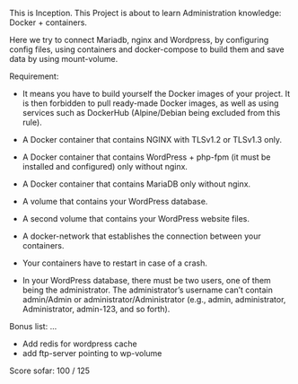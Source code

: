 This is Inception.
This Project is about to learn Administration knowledge: Docker + containers.

Here we try to connect Mariadb, nginx and Wordpress, by configuring config files, using containers and docker-compose to build them and save data by using mount-volume.

Requirement:
- It means you have to build yourself the Docker images of your project. It is then forbidden to pull ready-made Docker images, as well as using services such as DockerHub (Alpine/Debian being excluded from this rule).

- A Docker container that contains NGINX with TLSv1.2 or TLSv1.3 only.
- A Docker container that contains WordPress + php-fpm (it must be installed and configured) only without nginx.
- A Docker container that contains MariaDB only without nginx.
- A volume that contains your WordPress database.
- A second volume that contains your WordPress website files.
- A docker-network that establishes the connection between your containers.
- Your containers have to restart in case of a crash.
- In your WordPress database, there must be two users, one of them being the administrator. The administrator’s username can’t contain admin/Admin or administrator/Administrator (e.g., admin, administrator, Administrator, admin-123, and so forth).

Bonus list:
...
- Add redis for wordpress cache
- add ftp-server pointing to wp-volume

Score sofar: 100 / 125
